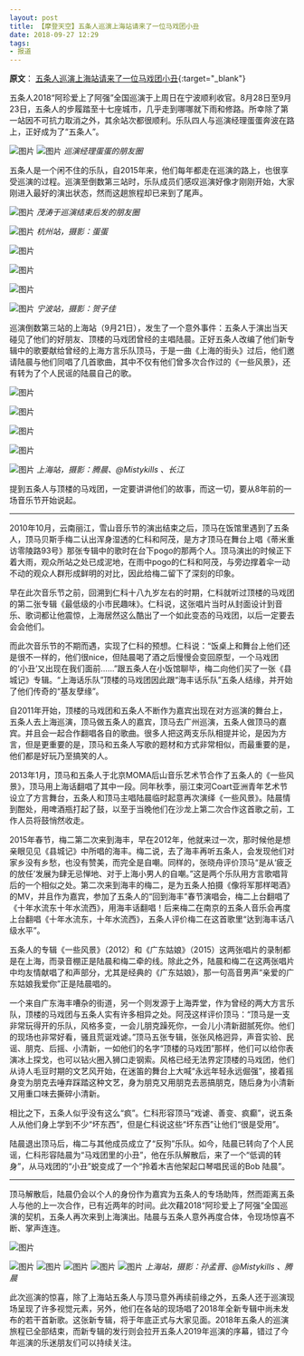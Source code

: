 ```yaml
---
layout: post
title: 【摩登天空】五条人巡演上海站请来了一位马戏团小丑
date: 2018-09-27 12:29
tags:
- 报道
---
```

**原文**：
[五条人巡演上海站请来了一位马戏团小丑](https://mp.weixin.qq.com/s?src=11&timestamp=1608354371&ver=2775&signature=ly7eVrwwpJJT57XaNPzbBCXZHso3TK*ZO0P-Mn*blULHEoqNV*SDii4CbSEiFktj9L0MYtMExTzNejfC1glaso0GIiOh32Rnsocks*j-UjXJFuvB*JDOE-IY647WYmyT&new=1){:target="_blank"}

五条人2018“阿珍爱上了阿强”全国巡演于上周日在宁波顺利收官。8月28日至9月23日，五条人的步履踏至十七座城市，几乎走到哪哪就下雨和修路。所幸除了第一站因不可抗力取消之外，其余站次都很顺利。乐队四人与巡演经理蛋蛋奔波在路上，正好成为了“五条人”。

![图片](https://mmbiz.qpic.cn/mmbiz_jpg/jG6nhL3ic9my0l8omBDAA2Ztf3LRib30eyCbqCpW39eAJ14R9Lh0XibCiayicDTicUOe01CEQGGOPrIKsyJdmViaSbiaEw/640?wx_fmt=jpeg&tp=webp&wxfrom=5&wx_lazy=1&wx_co=1)
![图片](https://mmbiz.qpic.cn/mmbiz_jpg/jG6nhL3ic9mzo8vpbcPeLLSSfF0yNibInODqHztiaGUypWc8A4DqRPfYgSaiabHsygibSAsokMngnfKjibkXbxnaMgNw/640?wx_fmt=jpeg&tp=webp&wxfrom=5&wx_lazy=1&wx_co=1)
*巡演经理蛋蛋的朋友圈*

五条人是一个闲不住的乐队，自2015年来，他们每年都走在巡演的路上，也很享受巡演的过程。巡演至倒数第三站时，乐队成员们感叹巡演好像才刚刚开始，大家刚进入最好的演出状态，然而这趟旅程却已来到了尾声。

![图片](https://mmbiz.qpic.cn/mmbiz_jpg/jG6nhL3ic9my0l8omBDAA2Ztf3LRib30eyEZFyOINSRn3DKhbDM5J6lRmFMmZia6ia0jMwRibxaq0I5eZFwkORf0cIQ/640?wx_fmt=jpeg&tp=webp&wxfrom=5&wx_lazy=1&wx_co=1)
*茂涛于巡演结束后发的朋友圈*

![图片](https://mmbiz.qpic.cn/mmbiz_jpg/jG6nhL3ic9my0l8omBDAA2Ztf3LRib30eyoDUGYUVQhaibJGP3G0BZQF6qBMn8ltbQackyibVk6PedcWwMJzia3xGicQ/640?wx_fmt=jpeg&tp=webp&wxfrom=5&wx_lazy=1&wx_co=1)
*杭州站，摄影：蛋蛋*

![图片](https://mmbiz.qpic.cn/mmbiz_jpg/jG6nhL3ic9my0l8omBDAA2Ztf3LRib30eyhmzzrbVMmUcMh62cGvu7tYfqJvqT84lxhp45icT5PppnIJQxHImibN1g/640?wx_fmt=jpeg&tp=webp&wxfrom=5&wx_lazy=1&wx_co=1)

![图片](https://mmbiz.qpic.cn/mmbiz_jpg/jG6nhL3ic9my0l8omBDAA2Ztf3LRib30eyxrQlWu2lJYKKc226mBK3IAFibdrR46kB1Us4ibTibUb9MpdUca9p7kMRg/640?wx_fmt=jpeg&tp=webp&wxfrom=5&wx_lazy=1&wx_co=1)

![图片](https://mmbiz.qpic.cn/mmbiz_jpg/jG6nhL3ic9my0l8omBDAA2Ztf3LRib30eyuqpiaUTNnCgHoR5J34nYUkAYaCghejYlsP9ibDyygmyjVjvCe7GHuXqw/640?wx_fmt=jpeg&tp=webp&wxfrom=5&wx_lazy=1&wx_co=1)

![图片](https://mmbiz.qpic.cn/mmbiz_png/jG6nhL3ic9my0l8omBDAA2Ztf3LRib30ey1o9wxwbbpLsplwhUskbmVTJrZrKb8f6icCcZXIsU50tzRzdZalRmicOg/640?wx_fmt=png&tp=webp&wxfrom=5&wx_lazy=1&wx_co=1)
*宁波站，摄影：贺子佳*

巡演倒数第三站的上海站（9月21日），发生了一个意外事件：五条人于演出当天碰见了他们的好朋友、顶楼的马戏团曾经的主唱陆晨。正好五条人改编了他们新专辑中的歌要献给曾经的上海方言乐队顶马，于是一曲《上海的街头》过后，他们邀请陆晨与他们同唱了几首歌曲，其中不仅有他们曾多次合作过的《一些风景》，还有转为了个人民谣的陆晨自己的歌。

![图片](https://mmbiz.qpic.cn/mmbiz_jpg/jG6nhL3ic9my0l8omBDAA2Ztf3LRib30eyvcs4OCae1xZGhyy3edmibe4xZhiaLno6rCBZURW0z8zZ7XoY3po8HF0w/640?wx_fmt=jpeg&tp=webp&wxfrom=5&wx_lazy=1&wx_co=1)

![图片](https://mmbiz.qpic.cn/mmbiz_jpg/jG6nhL3ic9my0l8omBDAA2Ztf3LRib30eyYDr7W2t72680oRKtszqYiau764Uic6hHYWCiccjtjndCm0eWE8ug49Wpg/640?wx_fmt=jpeg&tp=webp&wxfrom=5&wx_lazy=1&wx_co=1)

![图片](https://mmbiz.qpic.cn/mmbiz_jpg/jG6nhL3ic9my0l8omBDAA2Ztf3LRib30eyfibVIdSKhyt0GQuqAfic2hFPZicWmialQ22MW2XpTiaZmwhvvX4sd4OyqHA/640?wx_fmt=jpeg&tp=webp&wxfrom=5&wx_lazy=1&wx_co=1)

![图片](https://mmbiz.qpic.cn/mmbiz_jpg/jG6nhL3ic9my0l8omBDAA2Ztf3LRib30eyicWcBEmx6tAYRGlHWEv4pu3uJtG8Gw3TEy9U3xeWZlTDicEchAaxIQDA/640?wx_fmt=jpeg&tp=webp&wxfrom=5&wx_lazy=1&wx_co=1)

![图片](https://mmbiz.qpic.cn/mmbiz_jpg/jG6nhL3ic9my0l8omBDAA2Ztf3LRib30eysELriaV8JM6icFclCnWveQGxcd1XgXiaKLVnPEFKQ7N5DZOwTFPZN8gZg/640?wx_fmt=jpeg&tp=webp&wxfrom=5&wx_lazy=1&wx_co=1)
*上海站，摄影：腾晨、@Mistykills 、长江*

提到五条人与顶楼的马戏团，一定要讲讲他们的故事，而这一切，要从8年前的一场音乐节开始说起。

<hr class="stylish">

2010年10月，云南丽江，雪山音乐节的演出结束之后，顶马在饭馆里遇到了五条人，顶马贝斯手梅二认出浑身湿透的仁科和阿茂，是方才顶马在舞台上唱《蒂米重访零陵路93号》那张专辑中的歌时在台下pogo的那两个人。顶马演出的时候正下着大雨，观众所站之处已成泥地，在雨中pogo的仁科和阿茂，与旁边撑着伞一动不动的观众人群形成鲜明的对比，因此给梅二留下了深刻的印象。

早在此次音乐节之前，回溯到仁科十八九岁左右的时期，仁科就听过顶楼的马戏团的第二张专辑《最低级的小市民趣味》。仁科说，这张唱片当时从封面设计到音乐、歌词都让他震惊，上海居然这么酷出了一个如此变态的马戏团，以后一定要去会会他们。

而此次音乐节的不期而遇，实现了仁科的预想。仁科说：“饭桌上和舞台上他们还是很不一样的，他们很nice，但陆晨喝了酒之后慢慢会变回原型，一个马戏团的‘小丑’又出现在我们面前……”跟五条人在小饭馆聊毕，梅二向他们买了一张《县城记》专辑。“上海话乐队”顶楼的马戏团因此跟“海丰话乐队”五条人结缘，并开始了他们传奇的“基友孽缘”。

自2011年开始，顶楼的马戏团和五条人不断作为嘉宾出现在对方巡演的舞台上，五条人去上海巡演，顶马做五条人的嘉宾，顶马去广州巡演，五条人做顶马的嘉宾。并且会一起合作翻唱各自的歌曲。很多人把这两支乐队相提并论，是因为方言，但是更重要的是，顶马和五条人写歌的题材和方式非常相似，而最重要的是，他们都是好玩乃至搞笑的人。

2013年1月，顶马和五条人于北京MOMA后山音乐艺术节合作了五条人的《一些风景》，顶马用上海话翻唱了其中一段。同年秋季，丽江束河Coart亚洲青年艺术节设立了方言舞台，五条人和顶马主唱陆晨临时起意再次演绎《一些风景》。陆晨情到酣处，用啤酒瓶打起了鼓，以至于当晚他们在沙龙上第二次合作这首歌之前，工作人员将鼓悄然收走。

2015年春节，梅二第二次来到海丰，早在2012年，他就来过一次，那时候他是想亲眼见见《县城记》中所唱的海丰。梅二说，去了海丰再听五条人，会发现他们对家乡没有乡愁，也没有赞美，而完全是自嘲。同样的，张晓舟评价顶马“是从‘疲乏的放任’发展为肆无忌惮地、对于上海小男人的自嘲。”这是两个乐队用方言歌唱背后的一个相似之处。第二次来到海丰的梅二，是为五条人拍摄《像将军那样喝酒》的MV，并且作为嘉宾，参加了五条人的“回到海丰”春节演唱会，梅二上台翻唱了《十年水流东十年水流西》，用海丰话翻唱！后来梅二在南京的五条人音乐会再度上台翻唱《十年水流东，十年水流西》，五条人评价梅二在这首歌里“达到海丰话八级水平”。

五条人的专辑《一些风景》（2012）和《广东姑娘》（2015）这两张唱片的录制都是在上海，而录音棚正是陆晨和梅二牵的线。除此之外，陆晨和梅二在这两张唱片中均友情献唱了和声部分，尤其是经典的《广东姑娘》，那一句高音男声“亲爱的广东姑娘我爱你”正是陆晨唱的。

一个来自广东海丰嘈杂的街道，另一个则发源于上海弄堂，作为曾经的两大方言乐队，顶楼的马戏团与五条人实有许多相异之处。阿茂这样评价顶马：“顶马是一支非常玩得开的乐队，风格多变，一会儿朋克躁死你，一会儿小清新甜腻死你。他们的现场也非常好看，骚且荒诞戏谑。”顶马五张专辑，张张风格迥异，声音实验、民谣、朋克、后摇、小清新，一如他们的名字“顶楼的马戏团”那样，他们可以给你表演冰上探戈，也可以钻火圈入狮口走钢索。风格已经无法界定顶楼的马戏团，他们从诗人毛豆时期的文艺风开始，在迷笛的舞台上大喊“永远年轻永远倔强”，接着摇身变为朋克去唾弃踩踏这种文艺，身为朋克又用朋克去恶搞朋克，随后身为小清新又用重口味去撕碎小清新。

相比之下，五条人似乎没有这么“疯”。仁科形容顶马“戏谑、善变、疯癫”，说五条人从他们身上学到不少“坏东西”，但是仁科说这些“坏东西”让他们“很是受用”。

陆晨退出顶马后，梅二与其他成员成立了“反狗”乐队。如今，陆晨已转向了个人民谣，仁科形容陆晨为“马戏团里的小丑”，他在乐队解散后，来了一个“低调的转身”，从马戏团的“小丑”蜕变成了一个“拎着木吉他架起口琴唱民谣的Bob 陆晨”。

<hr class="stylish">

顶马解散后，陆晨仍会以个人的身份作为嘉宾为五条人的专场助阵，然而距离五条人与他的上一次合作，已有近两年的时间。此次藉2018“阿珍爱上了阿强”全国巡演的契机，五条人再次来到上海演出。陆晨与五条人意外再度合体，令现场惊喜不断、掌声连连。

![图片](https://mmbiz.qpic.cn/mmbiz_jpg/jG6nhL3ic9my0l8omBDAA2Ztf3LRib30ey7PQelrm2llMD4wFlITkSqtTPMwqsyFfw6ddZxViasSWP6CTc65d1c4Q/640?wx_fmt=jpeg&tp=webp&wxfrom=5&wx_lazy=1&wx_co=1)

![图片](https://mmbiz.qpic.cn/mmbiz_jpg/jG6nhL3ic9my0l8omBDAA2Ztf3LRib30eyLQ5TwvCicicj6V6QsTkZ2OJHibe5LH30GNia5z5dVKLSiakiaMhxqpcnSrIg/640?wx_fmt=jpeg&tp=webp&wxfrom=5&wx_lazy=1&wx_co=1)
![图片](https://mmbiz.qpic.cn/mmbiz_jpg/jG6nhL3ic9my0l8omBDAA2Ztf3LRib30ey63dbyibCh7ADicZB6dtCDzhd7GbCenCczr33v1rM2tNJjvyiaWZ8duzew/640?wx_fmt=jpeg&tp=webp&wxfrom=5&wx_lazy=1&wx_co=1)
![图片](https://mmbiz.qpic.cn/mmbiz_jpg/jG6nhL3ic9my0l8omBDAA2Ztf3LRib30eyicWcBEmx6tAYRGlHWEv4pu3uJtG8Gw3TEy9U3xeWZlTDicEchAaxIQDA/640?wx_fmt=jpeg&tp=webp&wxfrom=5&wx_lazy=1&wx_co=1)
![图片](https://mmbiz.qpic.cn/mmbiz_jpg/jG6nhL3ic9my0l8omBDAA2Ztf3LRib30eyjO5ibWHpEfnpTD2iaDWWNGvvnznIKInSKHiaSIicX0xn7U7PNUJEvgO90Q/640?wx_fmt=jpeg&tp=webp&wxfrom=5&wx_lazy=1&wx_co=1)
![图片](https://mmbiz.qpic.cn/mmbiz_jpg/jG6nhL3ic9my0l8omBDAA2Ztf3LRib30eyQTOBegAvy93yMCQz0lfcw1NfuPxoV7962JOefATxlllNxPXZMUzGSw/640?wx_fmt=jpeg&tp=webp&wxfrom=5&wx_lazy=1&wx_co=1)
*上海站，摄影：孙孟晋、@Mistykills 、腾晨*

此次巡演的惊喜，除了上海站五条人与顶马意外再续前缘之外，五条人还于巡演现场呈现了许多视觉元素，另外，他们在各站的现场唱了2018年全新专辑中尚未发布的若干首新歌。这张新专辑，将于年底正式与大家见面。2018年五条人的巡演旅程已全部结束，而新专辑的发行则会拉开五条人2019年巡演的序幕，错过了今年巡演的乐迷朋友们可以持续关注。
